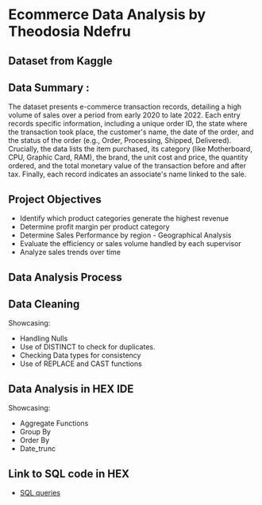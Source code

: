 # Ecommerce Data Analysis by Theodosia Ndefru 
## Dataset from Kaggle 
## Data Summary : 
The dataset presents e-commerce transaction records, detailing a high volume of sales over a period from early 2020 to late 2022. 
Each entry records specific information, including a unique order ID, the state where the transaction took place, the customer's name, the date of the order, and the status of the order (e.g., Order, Processing, Shipped, Delivered). Crucially, the data lists the item purchased, its category (like Motherboard, CPU, Graphic Card, RAM), the brand, the unit cost and price, the quantity ordered, and the total monetary value of the transaction before and after tax. Finally, each record indicates an associate's name linked to the sale.

## Project Objectives 
- Identify which product categories generate the highest revenue 
- Determine profit margin per product category 
- Determine Sales Performance by region - Geographical Analysis
- Evaluate the efficiency or sales volume handled by each supervisor
- Analyze sales trends over time

## Data Analysis Process
## Data Cleaning 
Showcasing: 
- Handling Nulls
- Use of DISTINCT to check for duplicates.
- Checking Data types for consistency
- Use of REPLACE and CAST functions
## Data Analysis in HEX IDE
Showcasing:
- Aggregate Functions 
- Group By
- Order By 
- Date_trunc
  
## Link to SQL code in HEX 
- <a href="https://app.hex.tech/019982ef-3609-7007-adea-e89bd5734ac7/hex/E-commerce---Basic-SQL-Project-1-031MXKffs3fpNKoAtDkf0P/draft/logic">SQL queries








